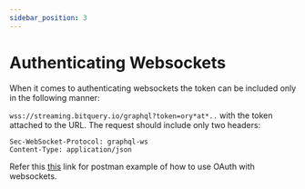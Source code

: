 ```yaml
---
sidebar_position: 3
---
```


# Authenticating Websockets

When it comes to authenticating websockets the token can be included only in the following manner:

 `wss://streaming.bitquery.io/graphql?token=ory*at*..` with the token attached to the URL. The request should include only two headers:

```
Sec-WebSocket-Protocol: graphql-ws
Content-Type: application/json

```

Refer this [this](https://www.postman.com/interstellar-eclipse-270749/workspace/bitquery/ws-raw-request/659811c95188ca95c7b9e569?action=share&creator=27392958&ctx=documentation) link for postman example of how to use OAuth with websockets.